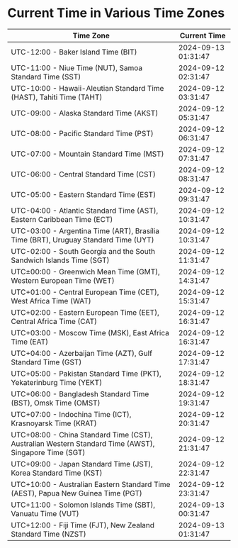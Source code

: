 # Current Time in Various Time Zones

| Time Zone | Current Time |
|-----------|--------------|
| UTC-12:00 - Baker Island Time (BIT) | 2024-09-13 01:31:47 |
| UTC-11:00 - Niue Time (NUT), Samoa Standard Time (SST) | 2024-09-12 02:31:47 |
| UTC-10:00 - Hawaii-Aleutian Standard Time (HAST), Tahiti Time (TAHT) | 2024-09-12 03:31:47 |
| UTC-09:00 - Alaska Standard Time (AKST) | 2024-09-12 05:31:47 |
| UTC-08:00 - Pacific Standard Time (PST) | 2024-09-12 06:31:47 |
| UTC-07:00 - Mountain Standard Time (MST) | 2024-09-12 07:31:47 |
| UTC-06:00 - Central Standard Time (CST) | 2024-09-12 08:31:47 |
| UTC-05:00 - Eastern Standard Time (EST) | 2024-09-12 09:31:47 |
| UTC-04:00 - Atlantic Standard Time (AST), Eastern Caribbean Time (ECT) | 2024-09-12 10:31:47 |
| UTC-03:00 - Argentina Time (ART), Brasília Time (BRT), Uruguay Standard Time (UYT) | 2024-09-12 10:31:47 |
| UTC-02:00 - South Georgia and the South Sandwich Islands Time (SGT) | 2024-09-12 11:31:47 |
| UTC±00:00 - Greenwich Mean Time (GMT), Western European Time (WET) | 2024-09-12 14:31:47 |
| UTC+01:00 - Central European Time (CET), West Africa Time (WAT) | 2024-09-12 15:31:47 |
| UTC+02:00 - Eastern European Time (EET), Central Africa Time (CAT) | 2024-09-12 16:31:47 |
| UTC+03:00 - Moscow Time (MSK), East Africa Time (EAT) | 2024-09-12 16:31:47 |
| UTC+04:00 - Azerbaijan Time (AZT), Gulf Standard Time (GST) | 2024-09-12 17:31:47 |
| UTC+05:00 - Pakistan Standard Time (PKT), Yekaterinburg Time (YEKT) | 2024-09-12 18:31:47 |
| UTC+06:00 - Bangladesh Standard Time (BST), Omsk Time (OMST) | 2024-09-12 19:31:47 |
| UTC+07:00 - Indochina Time (ICT), Krasnoyarsk Time (KRAT) | 2024-09-12 20:31:47 |
| UTC+08:00 - China Standard Time (CST), Australian Western Standard Time (AWST), Singapore Time (SGT) | 2024-09-12 21:31:47 |
| UTC+09:00 - Japan Standard Time (JST), Korea Standard Time (KST) | 2024-09-12 22:31:47 |
| UTC+10:00 - Australian Eastern Standard Time (AEST), Papua New Guinea Time (PGT) | 2024-09-12 23:31:47 |
| UTC+11:00 - Solomon Islands Time (SBT), Vanuatu Time (VUT) | 2024-09-13 00:31:47 |
| UTC+12:00 - Fiji Time (FJT), New Zealand Standard Time (NZST) | 2024-09-13 01:31:47 |
